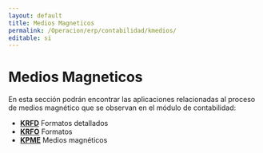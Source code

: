 ```yaml
---
layout: default
title: Medios Magneticos
permalink: /Operacion/erp/contabilidad/kmedios/
editable: si
---
```


# Medios Magneticos

En esta sección podrán encontrar las aplicaciones relacionadas al proceso de medios magnético que se observan en el módulo de contabilidad:

- [**KRFD**](http://docs.oasiscom.com/Operacion/erp/contabilidad/kmedios/krfd) Formatos detallados  
- [**KRFO**](http://docs.oasiscom.com/Operacion/erp/contabilidad/kmedios/krfo) Formatos  
- [**KPME**](http://docs.oasiscom.com/Operacion/erp/contabilidad/kmedios/kpme) Medios magnéticos  
